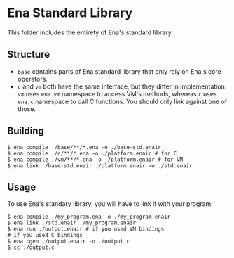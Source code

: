 # Ena Standard Library

This folder includes the entirety of Ena's standard library.

## Structure
* `base` contains parts of Ena standard library that only rely on Ena's core operators.
* `c` and `vm` both have the same interface, but they differ in implementation. `vm` uses `ena.vm` namespace to access VM's methods, whereas `c` uses `ena.c` namespace to call C functions. You should only link against one of those.

## Building

```shell
$ ena compile ./base/**/*.ena -o ./base-std.enair
$ ena compile ./c/**/*.ena -o ./platform.enair # for C
$ ena compile ./vm/**/*.ena -o ./platform.enair # for VM
$ ena link ./base-std.enair ./platform.enair -o ./std.enair
```

## Usage

To use Ena's standary library, you will have to link it with your program:

```shell
$ ena compile ./my_program.ena -o ./my_program.enair
$ ena link ./std.enair ./my_program.enair
$ ena run ./output.enair # if you used VM bindings
# if you used C bindings
$ ena cgen ./output.enair -o ./output.c
$ cc ./output.c
```